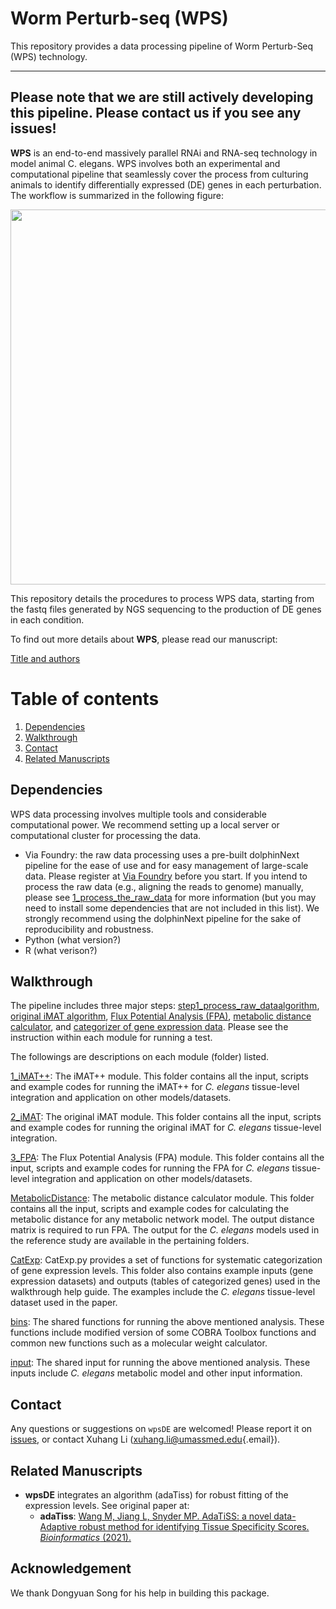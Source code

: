 # Worm Perturb-seq (WPS)
This repository provides a data processing pipeline of Worm Perturb-Seq (WPS) technology.

------------------------------------------------------------------------
Please note that we are still actively developing this pipeline. Please contact us if you see any issues!
------------------------------------------------------------------------

**WPS** is an end-to-end massively parallel RNAi and RNA-seq technology in model animal C. elegans. WPS involves both an experimental and computational pipeline that seamlessly cover the process from culturing animals to identify differentially expressed (DE) genes in each perturbation. The workflow is summarized in the following figure:

<img src="man/figures/GitHub.png" width="600"/>

This repository details the procedures to process WPS data, starting from the fastq files generated by NGS sequencing to the production of DE genes in each condition. 

To find out more details about **WPS**, please read our manuscript:

[Title and authors](https://bioRxiv_link)


# Table of contents
1. [Dependencies](#dependencies-)
2. [Walkthrough](#walkthrough)
3. [Contact](#contact)
4. [Related Manuscripts](#related-manuscripts)


## Dependencies<a name="dependencies"></a>

WPS data processing involves multiple tools and considerable computational power. We recommend setting up a local server or computational cluster for processing the data. 

* Via Foundry: the raw data processing uses a pre-built dolphinNext pipeline for the ease of use and for easy management of large-scale data. Please register at [Via Foundry](https://viafoundry.umassmed.edu) before you start. 
If you intend to process the raw data (e.g., aligning the reads to genome) manually, please see [1_process_the_raw_data](step1_process_raw_data/) for more information (but you may need to install some dependencies that are not included in this list). We strongly recommend using the dolphinNext pipeline for the sake of reproducibility and robustness.
* Python (what version?)
* R (what verison?)

## Walkthrough<a name="walkthrough"></a>

The pipeline includes three major steps: [step1_process_raw_dataalgorithm](1_iMAT++), [original iMAT algorithm](2_iMAT), [Flux Potential Analysis (FPA)](3_FPA), [metabolic distance calculator](MetabolicDistance), and [categorizer of gene expression data](CatExp). Please see the instruction within each module for running a test.

The followings are descriptions on each module (folder) listed.

[1_iMAT++](1_iMAT++): The iMAT++ module. This folder contains all the input, scripts and example codes for running the iMAT++ for <i>C. elegans</i> tissue-level integration and application on other models/datasets. 

[2_iMAT](2_iMAT): The original iMAT module. This folder contains all the input, scripts and example codes for running the original iMAT for <i>C. elegans</i> tissue-level integration. 

[3_FPA](3_FPA): The Flux Potential Analysis (FPA) module. This folder contains all the input, scripts and example codes for running the FPA for <i>C. elegans</i> tissue-level integration and application on other models/datasets. 

[MetabolicDistance](MetabolicDistance): The metabolic distance calculator module. This folder contains all the input, scripts and example codes for calculating the metabolic distance for any metabolic network model. The output distance matrix is required to run FPA. The output for the <i>C. elegans</i> models used in the reference study are available in the pertaining folders. 

[CatExp](CatExp): CatExp.py provides a set of functions for systematic categorization of gene expression levels. This folder also contains example inputs (gene expression datasets) and outputs (tables of categorized genes) used in the walkthrough help guide. The examples include the <i>C. elegans</i> tissue-level dataset used in the paper. 

[bins](bins): The shared functions for running the above mentioned analysis. These functions include modified version of some COBRA Toolbox functions and common new functions such as a molecular weight calculator.

[input](input): The shared input for running the above mentioned analysis. These inputs include <i>C. elegans</i> metabolic model and other input information.


## Contact<a name="contact"></a>

Any questions or suggestions on `wpsDE` are welcomed! Please report it on [issues](https://github.com/XuhangLi/wpsDE/issues), or contact Xuhang Li ([xuhang.li\@umassmed.edu](mailto:xuhang.li@umassmed.edu){.email}).

## Related Manuscripts<a name="related-manuscripts"></a>
-  **wpsDE** integrates an algorithm (adaTiss) for robust fitting of the expression levels. See original paper at: 
    -   **adaTiss**: [Wang M, Jiang L, Snyder MP. AdaTiSS: a novel data-Adaptive robust method for identifying Tissue Specificity Scores. <em>Bioinformatics</em> (2021).]([https://www.nature.com/articles/s41587-023-01772-1](https://academic.oup.com/bioinformatics/article/37/23/4469/6306407))

## Acknowledgement
We thank Dongyuan Song for his help in building this package.


